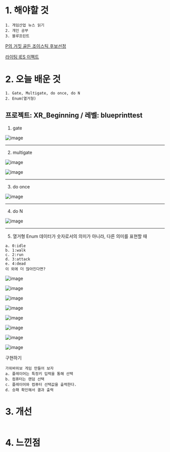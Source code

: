 # 1. 해야할 것
```
1. 게임산업 뉴스 읽기
2. 개인 공부
3. 블루프린트
```

[P의 거짓 골든 조이스틱 후보선정](https://www.neowiz.com/holdings/pr/view/4043)

[라이팅 IES 이펙트](https://dev.epicgames.com/community/learning/courses/AdE/unreal-engine-8807c3/n2LR/unreal-engine-ed223e)


# 2. 오늘 배운 것
```
1. Gate, Multigate, do once, do N
2. Enum(열거형)

```
## 프로젝트: XR_Beginning / 레벨: blueprinttest

1. gate

![image](https://github.com/JM94Ent/TIL-WIL/assets/143363550/a5f0904d-13a6-4896-b87d-298a9b9ec8fa)
****
2. multigate

![image](https://github.com/JM94Ent/TIL-WIL/assets/143363550/b20205d9-6791-4f3e-ae3d-a6ea1a30270b)

![image](https://github.com/JM94Ent/TIL-WIL/assets/143363550/55b66576-ecca-423f-95b1-a594367141db)
****
3. do once

![image](https://github.com/JM94Ent/TIL-WIL/assets/143363550/692bcc5b-c81a-4cff-9338-ddc4a4050991)
****
4. do N

![image](https://github.com/JM94Ent/TIL-WIL/assets/143363550/1ec31149-4929-4668-b3f2-68aff1838bae)
****

5. 열거형 Enum 데이터가 숫자로서의 의미가 아니라, 다른 의미를 표현할 때
```
a. 0:idle
b. 1:walk
c. 2:run
d. 3:attack
e. 4:dead
이 외에 더 많아진다면?
```
![image](https://github.com/JM94Ent/TIL-WIL/assets/143363550/1a0610c9-68ea-4bad-888e-395d330b6347)

![image](https://github.com/JM94Ent/TIL-WIL/assets/143363550/3c5e5d24-447c-4af0-8bff-8ff159f4f8f3)

![image](https://github.com/JM94Ent/TIL-WIL/assets/143363550/22afc3af-7e0d-4db0-8d3e-69ca74a6ca81)

![image](https://github.com/JM94Ent/TIL-WIL/assets/143363550/4dc26898-41e1-4b7d-a3ab-6259c9ce84e4)

![image](https://github.com/JM94Ent/TIL-WIL/assets/143363550/8d4fb2bb-6a4f-4ae5-bc9e-e7e2c8501c79)

![image](https://github.com/JM94Ent/TIL-WIL/assets/143363550/d5d5b329-2a69-4201-9293-feb61b942e74)

![image](https://github.com/JM94Ent/TIL-WIL/assets/143363550/9a9478de-9ed8-4764-b2b9-4ac8ecee55f7)

![image](https://github.com/JM94Ent/TIL-WIL/assets/143363550/bed83ef3-dadf-45b0-b884-05d2d0af0ca1)

구현하기
```
가위바위보 게임 만들어 보자
a. 플레이어는 특정키 입력을 통해 선택
b. 컴퓨터는 랜덤 선택
c. 플레이어와 컴퓨터 선택값을 출력한다.
d. 승패 확인해서 결과 출력
```




# 3. 개선
```

```

# 4. 느낀점
```

```

